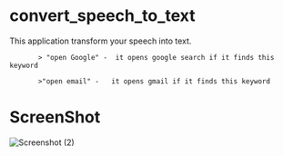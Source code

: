 # convert_speech_to_text

This  application  transform your speech into text. 

           > "open Google" -  it opens google search if it finds this keyword
           
           >"open email" -   it opens gmail if it finds this keyword
           
# ScreenShot  

![Screenshot (2)](https://user-images.githubusercontent.com/93071300/202369737-53f856e6-9a45-4860-a45f-337d64b38408.png)

